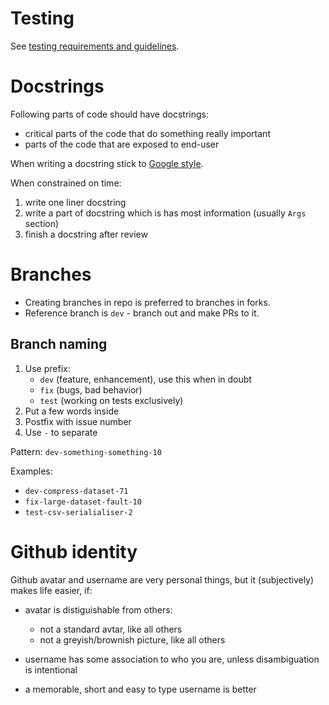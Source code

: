 # Testing

  See [testing requirements and guidelines](https://github.com/mini-kep/guidelines/blob/master/testing.md).


# Docstrings

Following parts of code should have docstrings:
- critical parts of the code that do something really important
- parts of the code that are exposed to end-user

When writing a docstring stick to [Google style](https://google.github.io/styleguide/pyguide.html#Comments).

When constrained on time:
1. write one liner docstring
2. write a part of docstring which is has most information (usually `Args` section)
3. finish a docstring after review

# Branches

- Creating branches in repo is preferred to branches in forks.
- Reference branch  is `dev` - branch out and make PRs to it. 

## Branch naming

1. Use prefix:
   - `dev` (feature, enhancement), use this when in doubt
   - `fix` (bugs, bad behavior)
   - `test` (working on tests exclusively)   
2. Put a few words inside 
3. Postfix with issue number 
4. Use `-` to separate 

Pattern: ```dev-something-something-10```

Examples:

- ```dev-compress-dataset-71```
- ```fix-large-dataset-fault-10```
- ```test-csv-serialialiser-2```

# Github identity 

Github avatar and username are very personal things, 
but it (subjectively) makes life easier, if:

- avatar is distiguishable from others:
  - not a standard avtar, like all others
  - not a greyish/brownish picture, like all others
  
- username has some association to who you are, unless disambiguation is intentional

- a memorable, short and easy to type username is better  
  
